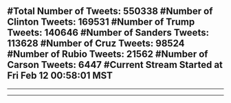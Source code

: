 #Total Number of Tweets: 550338 
#Number of Clinton Tweets: 169531
#Number of Trump Tweets: 140646
#Number of Sanders Tweets: 113628
#Number of Cruz Tweets: 98524
#Number of Rubio Tweets: 21562
#Number of Carson Tweets: 6447
#Current Stream Started at Fri Feb 12 00:58:01 MST
---
---
---
